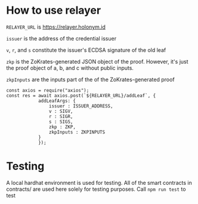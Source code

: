 
# How to use relayer
`RELAYER_URL` is https://relayer.holonym.id

`issuer` is the address of the credential issuer

`v`, `r`, and `s` constitute the issuer's ECDSA signature of the old leaf

`zkp` is the ZoKrates-generated JSON object of the proof. However, it's just the proof object of a, b, and c without public inputs.

`zkpInputs` are the inputs part of the of the ZoKrates-generated proof

```
const axios = require("axios");
const res = await axios.post(`${RELAYER_URL}/addLeaf`, {
            addLeafArgs: {
                issuer : ISSUER_ADDRESS, 
                v : SIGV, 
                r : SIGR, 
                s : SIGS, 
                zkp : ZKP, 
                zkpInputs : ZKPINPUTS
            }
            });
```

# Testing
A local hardhat environment is used for testing. All of the smart contracts in contracts/ are used here solely for testing purposes. Call `npm run test` to test